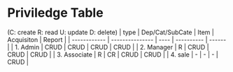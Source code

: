 # Priviledge Table
(C: create R: read U: update D: delete)
| type         | Dep/Cat/SubCate | Item | Acquisiton | Report |
| ------------ | --------------- | ---- | ---------- | ------ |
| 1. Admin     | CRUD            | CRUD | CRUD       | CRUD   |
| 2. Manager   | R               | CRUD | CRUD       | CRUD   |
| 3. Associate | R               | CR   | CRUD       | CRUD   |
| 4. sale      | -               | -    | -          | CRUD   |
